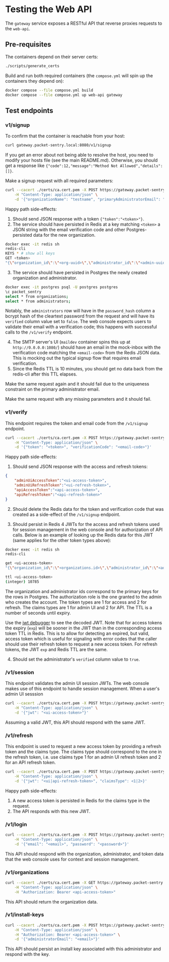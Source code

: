 # Testing the Web API

The `gateway` service exposes a RESTful API that reverse proxies requests to the `web-api`.

## Pre-requisites

The containers depend on their server certs:

```bash
./scripts/generate_certs
```

Build and run both required containers (the `compose.yml` will spin up the containers they depend on):

```bash
docker compose --file compose.yml build
docker compose --file compose.yml up web-api gateway
```

## Test endpoints

### v1/signup

To confirm that the container is reachable from your host:

```bash
curl gateway.packet-sentry.local:8080/v1/signup
```

If you get an error about not being able to resolve the host, you need to modify your hosts file (see the main README.md). Otherwise, you should get a response like `{"code":12,"message":"Method Not Allowed","details":[]}`.

Make a signup request with all required parameters:

```bash
curl --cacert ./certs/ca.cert.pem -X POST https://gateway.packet-sentry.local:8080/v1/signup \
    -H "Content-Type: application/json" \
    -d '{"organizationName": "testname", "primaryAdministratorEmail": "testadmin@testorg.com", "primaryAdministratorName": "testadminname", "primaryAdministratorCleartextPassword": "testpassword"}'
```

Happy path side-effects:

1. Should send JSON response with a token `{"token":"<token>"}`.
2. The service should have persisted in Redis at a key matching `<token>` a JSON string with the email verification code and other Postgres-persisted data for the new organization.

```bash
docker exec -it redis sh
redis-cli
KEYS * # show all keys
GET <token>
"{\"organization_id\":\"<org-uuid>\",\"administrator_id\":\"<admin-uuid>\",\"email_code\":\"<email-code>\"}"
```

3. The service should have persisted in Postgres the newly created organization and administrator.

```bash
docker exec -it postgres psql -U postgres postgres
\c packet_sentry
select * from organizations;
select * from administrators;
```

Notably, the `administrators` row will have in the `password_hash` column a bcrypt hash of the cleartext password from the request and will have its `verified` column value set to `false`. The web console expects users to validate their email with a verification code; this happens with successful calls to the `/v1/verify` endpoint.

4. The SMTP server's UI (`maildev` container spins this up at `http://0.0.0.0:1080/`) should have an email in the mock-inbox with the verification code matching the `<email-code>` from the Redis JSON data. This is mocking out the typical signup flow that requires email verification.
5. Since the Redis TTL is 10 minutes, you should get no data back from the redis-cli after this TTL elapses.

Make the same request again and it should fail due to the uniqueness constraint on the primary administrator email.

Make the same request with any missing parameters and it should fail.

### v1/verify

This endpoint requires the token and email code from the `/v1/signup` endpoint.

```bash
curl --cacert ./certs/ca.cert.pem -X POST https://gateway.packet-sentry.local:8080/v1/verify \
    -H "Content-Type: application/json" \
    -d '{"token": "<token>", "verificationCode": "<email-code>"}'
```

Happy path side-effects:

1. Should send JSON response with the access and refresh tokens:

```json
{
    "adminUiAccessToken":"<ui-access-token>",
    "adminUiRefreshToken":"<ui-refresh-token>",
    "apiAccessToken":"<api-access-token>",
    "apiRefreshToken":"<api-refresh-token>"
}
```

2. Should delete the Redis data for the token and verification code that was created as a side-effect of the `/v1/signup` endpoint.

3. Should persist in Redis 4 JWTs for the access and refresh tokens used for session management in the web console and for authorization of API calls. Below is an example of looking up the Redis data for this JWT (same applies for the other token types above):

```bash
docker exec -it redis sh
redis-cli

get <ui-access-token>
"{\"organization_id\":\"<organizations.id>\",\"administrator_id\":\"<administrators.id>\",\"authorization_role\":\"PRIMARY_ADMIN\",\"token_type\":<1|2>,\"claims_type\":<1|2>}"

ttl <ui-access-token>
(integer) 10785
```

The organization and administrator ids correspond to the primary keys for the rows in Postgres. The authorization role is the one granted to the admin who creates the account. The token types are 1 for access and 2 for refresh. The claims types are 1 for admin UI and 2 for API. The TTL is a number of seconds until expiry.

Use the [jwt debugger](https://jwt.io/) to see the decoded JWT. Note that for access tokens the expiry (`exp`) will be sooner in the JWT than in the corresponding access token TTL in Redis. This is to allow for detecting an expired, but valid, access token which is useful for signaling with error codes that the caller should use their refresh token to request a new access token. For refresh tokens, the JWT `exp` and Redis TTL are the same.

4. Should set the administrator's `verified` column value to `true`.

### /v1/session

This endpoint validates the admin UI session JWTs. The web console makes use of this endpoint to handle session management. When a user's admin UI sesssion

```bash
curl --cacert ./certs/ca.cert.pem -X POST https://gateway.packet-sentry.local:8080/v1/session \
    -H "Content-Type: application/json" \
    -d '{"jwt": "<ui-access-token>"}'
```

Assuming a valid JWT, this API should respond with the same JWT.

### /v1/refresh

This endpoint is used to request a new access token by providing a refresh token and the claims type. The claims type should correspond to the one in the refresh token, i.e. use claims type 1 for an admin UI refresh token and 2 for an API refresh token.

```bash
curl --cacert ./certs/ca.cert.pem -X POST https://gateway.packet-sentry.local:8080/v1/refresh \
    -H "Content-Type: application/json" \
    -d '{"jwt": "<ui|api-refresh-token>", "claimsType": <1|2>}'
```

Happy path side-effects:

1. A new access token is persisted in Redis for the claims type in the request.
2. The API responds with this new JWT.

### /v1/login

```bash
curl --cacert ./certs/ca.cert.pem -X POST https://gateway.packet-sentry.local:8080/v1/login \
    -H "Content-Type: application/json" \
    -d '{"email": "<email>", "password": "<password>"}'
```

This API should respond with the organization, administrator, and token data that the web console uses for context and session management.

### /v1/organizations

```bash
curl --cacert ./certs/ca.cert.pem -X GET https://gateway.packet-sentry.local:8080/v1/organizations/<organization-id> \
    -H "Content-Type: application/json" \
    -H "Authorization: Bearer <api-access-token>"
```

This API should return the organization data.

### /v1/install-keys

```bash
curl --cacert ./certs/ca.cert.pem -X POST https://gateway.packet-sentry.local:8080/v1/install-keys \
    -H "Content-Type: application/json" \
    -H "Authorization: Bearer <api-access-token>" \
    -d '{"administratorEmail": "<email>"}'
```

This API should persist an install key associated with this administrator and respond with the key.
